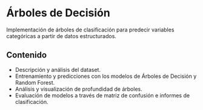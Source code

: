 # Árboles de Decisión

Implementación de árboles de clasificación para predecir variables categóricas a partir de datos estructurados.

## Contenido
- Descripción y análisis del dataset.
- Entrenamiento y predicciones con los modelos de Árboles de Decisión y Random Forest.
- Análisis y visualización de profundidad de árboles.
- Evaluación de modelos a través de matriz de confusión e informes de clasificación.

